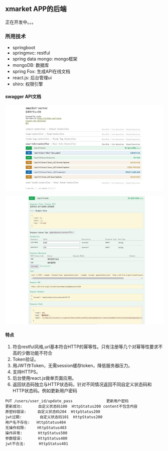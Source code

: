## xmarket APP的后端

正在开发中。。。

### 所用技术

- springboot
- springmvc: restful
- spring data mongo: mongo框架
- mongoDB: 数据库
- spring Fox: 生成API在线文档
- react.js: 后台管理ui
- shiro: 权限引擎

#### swagger API文档
![user](screenshot/api1.jpg)

![login](screenshot/api2.jpg)


#### 特点

1. 符合restful风格,url基本符合HTTP的幂等性。只有注册等几个对幂等性要求不高的少数功能不符合
2. Token验证。
3. 用JWT作Token，无需session缓存token，降低服务器压力。
4. 支持HTTPS。
5. 后台使用react.js做单页面应用。
6. 返回状态码独立与HTTP状态码，针对不同情况返回不同自定义状态码和HTTP状态码。例如更新用户密码

```
PUT /users/user_id/update_pass               更新用户密码
更新成功:       自定义状态码100  HttpStatus200 content不包含内容
原密码错误:     自定义状态码204  HttpStatus200
jwt过期:        自定义状态码101  HttpStatus200
用户名不存在:   HttpStatus404
无操作权限:     HttpStatus403
操作异常:       HttpStatus500
参数错误:       HttpStatus400
jwt不合法:      HttpStatus401
```